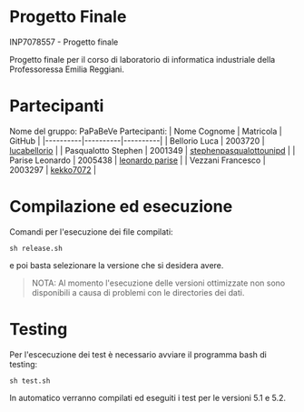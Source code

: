 # Progetto Finale
INP7078557 - Progetto finale

Progetto finale per il corso di laboratorio di informatica industriale della Professoressa Emilia Reggiani.

# Partecipanti
Nome del gruppo: PaPaBeVe
Partecipanti: 
| Nome Cognome | Matricola | GitHub |
|----------|----------|----------|
|   Bellorio Luca   |   2003720   |   [lucabellorio](https://github.com/lucabellorio)   |
|   Pasqualotto Stephen   |   2001349   |   [stephenpasqualottounipd](https://github.com/stephenpasqualottounipd)   |
|   Parise Leonardo   |   2005438   |   [leonardo parise](https://github.com/leonardoparise)   |
|   Vezzani Francesco   |   2003297   |   [kekko7072](https://github.com/kekko7072)   |

# Compilazione ed esecuzione
Comandi per l'esecuzione dei file compilati:
```
sh release.sh
```
e poi basta selezionare la versione che si desidera avere.

> NOTA: Al momento l'esecuzione delle versioni ottimizzate non sono disponibili a causa di problemi con le directories dei dati.

# Testing
Per l'escecuzione dei test è necessario avviare il programma bash di testing:
```
sh test.sh
```
In automatico verranno compilati ed eseguiti i test per le versioni 5.1 e 5.2.